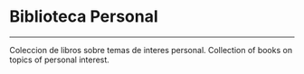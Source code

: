 # Biblioteca Personal
---
Coleccion de libros sobre temas de interes personal.
Collection of books on topics of personal interest.

